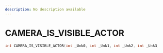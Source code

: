 ```yaml
---
description: No description available 
---
```


# CAMERA_IS_VISIBLE_ACTOR

```cpp
int CAMERA_IS_VISIBLE_ACTOR(int _Unk0, int _Unk1, int _Unk2, int _Unk3, int _Unk4, int _Unk5, int _Unk6);
```